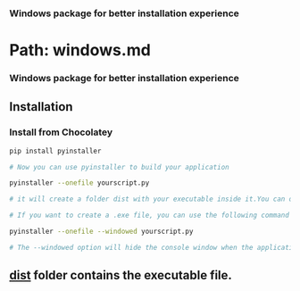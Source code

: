 ### Windows package for better installation experience

# Path: windows.md
### Windows package for better installation experience

## Installation

### Install from Chocolatey

```bash 
pip install pyinstaller

# Now you can use pyinstaller to build your application

pyinstaller --onefile yourscript.py

# it will create a folder dist with your executable inside it.You can distribute this executable file to your Windows users, and they can run it without needing to install any dependencies or set up a Python environment

# If you want to create a .exe file, you can use the following command

pyinstaller --onefile --windowed yourscript.py

# The --windowed option will hide the console window when the application is running

```
## [dist](/flask/dist/app) folder contains the executable file.

